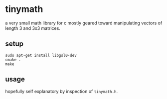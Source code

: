 # tinymath
a very small math library for c mostly geared toward manipulating vectors of length 3 and 3x3 matrices.

## setup
```
sudo apt-get install libgsl0-dev
cmake .
make
```

## usage
hopefully self explanatory by inspection of `tinymath.h`.
